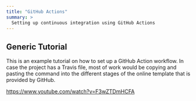 ```yaml
---
title: "GitHub Actions"
summary: >
  Setting up continuous integration using GitHub Actions
---
```


## Generic Tutorial

This is an example tutorial on how to set up a GitHub Action workflow.
In case the project has a Travis file, most of work would be copying and pasting the command into the different stages of the online template that is provided by GitHub. 

https://www.youtube.com/watch?v=F3wZTDmHCFA